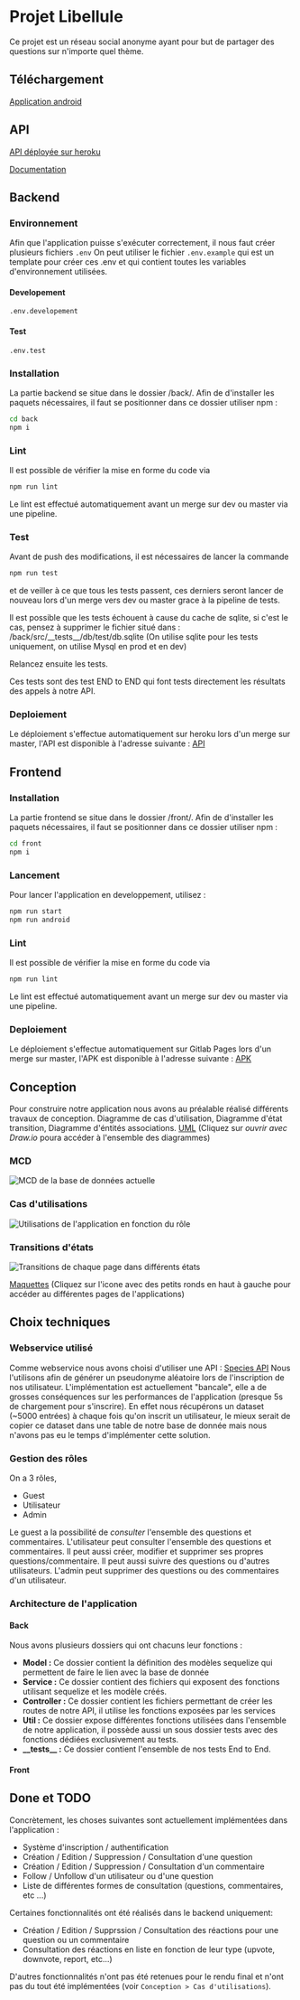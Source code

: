 # Projet Libellule

Ce projet est un réseau social anonyme ayant pour but de partager des questions sur n'importe quel thème.

## Téléchargement
[Application android](https://webmobile.pages.ensimag.fr/apprentis2a/projet/Projet_gaillalo_geoffrlu_legoyb/libellule.apk)

## API
[API déployée sur heroku](https://libellule-production.herokuapp.com/)

[Documentation](https://libellule-production.herokuapp.com/doc)

## Backend
### Environnement
Afin que l'application puisse s'exécuter correctement, il nous faut créer plusieurs fichiers `.env`
On peut utiliser le fichier `.env.example` qui est un template pour créer ces .env et qui contient
toutes les variables d'environnement utilisées.

#### Developement
```
.env.developement
```

#### Test
```
.env.test
```

### Installation
La partie backend se situe dans le dossier /back/.
Afin de d'installer les paquets nécessaires, il faut se positionner dans ce dossier utiliser npm :
```sh
cd back
npm i
```
### Lint
Il est possible de vérifier la mise en forme du code via
```sh
npm run lint
```
Le lint est effectué automatiquement avant un merge sur dev ou master via une pipeline.
### Test
Avant de push des modifications, il est nécessaires de lancer la commande
```sh
npm run test
```
et de veiller à ce que tous les tests passent, ces derniers seront lancer de nouveau lors d'un merge vers dev ou master
grace à la pipeline de tests.

Il est possible que les tests échouent à cause du cache de sqlite, si c'est le cas, pensez à supprimer le fichier situé dans :
/back/src/\_\_tests\_\_/db/test/db.sqlite
(On utilise sqlite pour les tests uniquement, on utilise Mysql en prod et en dev)

Relancez ensuite les tests.

Ces tests sont des test END to END qui font tests directement les résultats des appels à notre API.

### Deploiement
Le déploiement s'effectue automatiquement sur heroku lors d'un merge sur master, l'API est disponible à l'adresse suivante :
[API](https://libellule-production.herokuapp.com/)

## Frontend
### Installation
La partie frontend se situe dans le dossier /front/.
Afin de d'installer les paquets nécessaires, il faut se positionner dans ce dossier utiliser npm :
```sh
cd front
npm i
```
### Lancement
Pour lancer l'application en developpement, utilisez :
```sh
npm run start
npm run android
```
### Lint
Il est possible de vérifier la mise en forme du code via
```sh
npm run lint
```
Le lint est effectué automatiquement avant un merge sur dev ou master via une pipeline.
### Deploiement
Le déploiement s'effectue automatiquement sur Gitlab Pages lors d'un merge sur master, l'APK est disponible à l'adresse suivante : 
[APK](https://webmobile.pages.ensimag.fr/apprentis2a/projet/Projet_gaillalo_geoffrlu_legoyb/libellule.apk)

## Conception
Pour construire notre application nous avons au préalable réalisé différents travaux de conception.
Diagramme de cas d'utilisation, Diagramme d'état transition, Diagramme d'éntités associations.
[UML](https://drive.google.com/file/d/1kLiyn0eOAhWXYuPOAIwwTpszS_NER_Kq/view?usp=sharing)
(Cliquez sur *ouvrir avec Draw.io* poura accéder à l'ensemble des diagrammes)

### MCD
![MCD de la base de données actuelle](./doc/img/MCD.png "DataBase MCD")
### Cas d'utilisations
![Utilisations de l'application en fonction du rôle](./doc/img/UseCase.png "Application Use Cases")

### Transitions d'états
![Transitions de chaque page dans différents états](./doc/img/StateTransition.png "Page State Transitions")

[Maquettes](https://www.figma.com/file/DxNNWNFoZhTLBHwLuq6jtT/Libellule-UI---Design?node-id=0%3A1)
(Cliquez sur l'icone avec des petits ronds en haut à gauche pour accéder au différentes pages de l'applications)

## Choix techniques
### Webservice utilisé 
Comme webservice nous avons choisi d'utiliser une API : [Species API](https://www.gbif.org/fr/developer/species)
Nous l'utilisons afin de générer un pseudonyme aléatoire lors de l'inscription de nos utilisateur.
L'implémentation est actuellement "bancale", elle a de grosses conséquences sur les performances de l'application
(presque 5s de chargement pour s'inscrire). En effet nous récupérons un dataset (~5000 entrées) à chaque fois qu'on inscrit un 
utilisateur, le mieux serait de copier ce dataset dans une table de notre base de donnée mais nous n'avons pas eu le temps
d'implémenter cette solution.

### Gestion des rôles
On a 3 rôles,
- Guest
- Utilisateur
- Admin

Le guest a la possibilité de *consulter* l'ensemble des questions et commentaires.
L'utilisateur peut consulter l'ensemble des questions et commentaires. Il peut aussi créer, modifier et supprimer ses propres
questions/commentaire.
Il peut aussi suivre des questions ou d'autres utilisateurs.
L'admin peut supprimer des questions ou des commentaires d'un utilisateur.

### Architecture de l'application
#### Back
Nous avons plusieurs dossiers qui ont chacuns leur fonctions :
- **Model :**
    Ce dossier contient la définition des modèles sequelize qui permettent de faire le lien avec
    la base de donnée
- **Service :**
    Ce dossier contient des fichiers qui exposent des fonctions utilisant sequelize et les 
    modèle créés.
- **Controller :**
    Ce dossier contient les fichiers permettant de créer les routes de notre API, il utilise
    les fonctions exposées par les services
- **Util :**
    Ce dossier expose différentes fonctions utilisées dans l'ensemble de notre application,
    il possède aussi un sous dossier tests avec des fonctions dédiées
    exclusivement au tests.
- **\_\_tests\_\_ :**
    Ce dossier contient l'ensemble de nos tests End to End.

#### Front

## Done et TODO
Concrètement, les choses suivantes sont actuellement implémentées dans l'application :
- Système d'inscription / authentification
- Création / Edition / Suppression / Consultation d'une question
- Création / Edition / Suppression / Consultation d'un commentaire
- Follow / Unfollow d'un utilisateur ou d'une question
- Liste de différentes formes de consultation (questions, commentaires, etc ...)

Certaines fonctionnalités ont été réalisés dans le backend uniquement:
- Création / Edition / Supprssion / Consultation des réactions pour une question ou un commentaire
- Consultation des réactions en liste en fonction de leur type (upvote, downvote, report, etc...)

D'autres fonctionnalités n'ont pas été retenues pour le rendu final et n'ont pas du tout été implémentées (voir `Conception > Cas d'utilisations`).
